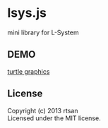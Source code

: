 lsys.js
=======

mini library for L-System

DEMO
----

[turtle graphics](http://rtsan.github.com/lsys.js/)

License
-------

Copyright (c) 2013 rtsan  
Licensed under the MIT license.
